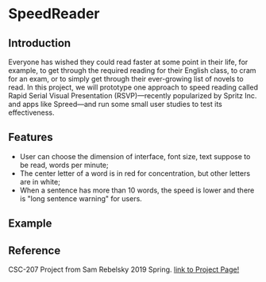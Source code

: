 # SpeedReader
## Introduction
Everyone has wished they could read faster at some point in their life, 
for example, to get through the required reading for their English class, 
to cram for an exam, or to simply get through their ever-growing list of novels to read.
In this project, we will prototype one approach to speed reading called 
Rapid Serial Visual Presentation (RSVP)—recently popularized by Spritz Inc.
and apps like Spreed—and run some small user studies to test its effectiveness.

## Features
- User can choose the dimension of interface, font size, text suppose to be read, words per minute;
- The center letter of a word is in red for concentration, but other letters are in white;
- When a sentence has more than 10 words, the speed is lower and there is "long sentence warning" for users.

## Example

## Reference
CSC-207 Project from Sam Rebelsky 2019 Spring.
[link to Project Page!](http://www.cs.grinnell.edu/~rebelsky/Courses/CSC207/2019S/01/assignments/assignment02.html)
